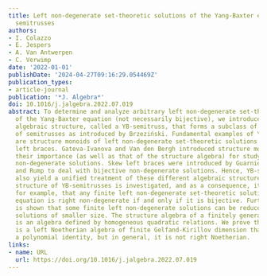 ```yaml
---
title: Left non-degenerate set-theoretic solutions of the Yang-Baxter equation and
  semitrusses
authors:
- I. Colazzo
- E. Jespers
- A. Van Antwerpen
- C. Verwimp
date: '2022-01-01'
publishDate: '2024-04-27T09:16:29.054469Z'
publication_types:
- article-journal
publication: '*J. Algebra*'
doi: 10.1016/j.jalgebra.2022.07.019
abstract: To determine and analyze arbitrary left non-degenerate set-theoretic solutions
  of the Yang-Baxter equation (not necessarily bijective), we introduce an associative
  algebraic structure, called a YB-semitruss, that forms a subclass of the category
  of semitrusses as introduced by Brzeziński. Fundamental examples of YB-semitrusses
  are structure monoids of left non-degenerate set-theoretic solutions and (skew)
  left braces. Gateva-Ivanova and Van den Bergh introduced structure monoids and showed
  their importance (as well as that of the structure algebra) for studying involutive
  non-degenerate solutions. Skew left braces were introduced by Guarnieri, Vendramin
  and Rump to deal with bijective non-degenerate solutions. Hence, YB-semitrusses
  also yield a unified treatment of these different algebraic structures. The algebraic
  structure of YB-semitrusses is investigated, and as a consequence, it is proven,
  for example, that any finite left non-degenerate set-theoretic solution of the Yang-Baxter
  equation is right non-degenerate if and only if it is bijective. Furthermore, it
  is shown that some finite left non-degenerate solutions can be reduced to non-degenerate
  solutions of smaller size. The structure algebra of a finitely generated YB-semitruss
  is an algebra defined by homogeneous quadratic relations. We prove that it often
  is a left Noetherian algebra of finite Gelfand-Kirillov dimension that satisfies
  a polynomial identity, but in general, it is not right Noetherian.
links:
- name: URL
  url: https://doi.org/10.1016/j.jalgebra.2022.07.019
---
```

